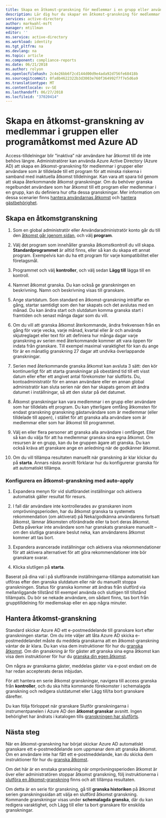 ```yaml
---
title: Skapa en åtkomst-granskning för medlemmar i en grupp eller användare med åtkomst till ett program med Azure AD | Microsoft Docs
description: Lär dig hur du skapar en åtkomst-granskning för medlemmar i en grupp eller användare med åtkomst till ett program.
services: active-directory
author: markwahl-msft
manager: mtillman
editor: ''
ms.service: active-directory
ms.workload: identity
ms.tgt_pltfrm: na
ms.devlang: na
ms.topic: article
ms.component: compliance-reports
ms.date: 06/21/2018
ms.author: rolyon
ms.openlocfilehash: 2c4e26bb6f2cd144d00d9e4ada92d756fe68418b
ms.sourcegitcommit: 0fa8b4622322b3d3003e760f364992f7f7e5d6a9
ms.translationtype: MT
ms.contentlocale: sv-SE
ms.lasthandoff: 06/27/2018
ms.locfileid: "37020414"
---
```

# <a name="create-an-access-review-of-group-members-or-application-access-with-azure-ad"></a>Skapa en åtkomst-granskning av medlemmar i gruppen eller programåtkomst med Azure AD

Access-tilldelningar blir ”inaktiva” när användare har åtkomst till de inte behövs längre. Administratörer kan använda Azure Active Directory (Azure AD) att skapa en åtkomst-granskning för medlemmar i grupper eller användare som är tilldelade till ett program för att minska riskerna i samband med inaktuella åtkomst tilldelningar. Kan vara att spara tid genom att skapa återkommande åtkomst granskningar. Om du behöver granska regelbundet användare som har åtkomst till ett program eller medlemmar i en grupp, kan du definiera hur ofta dessa granskningar. Mer information om dessa scenarier finns [hantera användarnas åtkomst](active-directory-azure-ad-controls-manage-user-access-with-access-reviews.md) och [hantera gästbehörighet](active-directory-azure-ad-controls-manage-guest-access-with-access-reviews.md). 

## <a name="create-an-access-review"></a>Skapa en åtkomstgranskning

1. Som en global administratör eller Användaradministratör konto går du till den [åtkomst går igenom sidan](https://portal.azure.com/#blade/Microsoft_AAD_ERM/DashboardBlade/), och välj **program**.

2. Välj det program som innehåller granska åtkomstkontroll du vill skapa. **Standardprogrammet** är alltid finns, eller så kan du skapa ett annat program. Exempelvis kan du ha ett program för varje kompatibilitet eller företagsmål.

3. Programmet och välj **kontroller**, och välj sedan **Lägg till** lägga till en kontroll.

4. Namnet åtkomst granska. Du kan också ge granskningen en beskrivning. Namn och beskrivning visas till granskare.

5. Ange startdatum. Som standard en åtkomst-granskning inträffar en gång, startar samtidigt som den har skapats och det avslutas med en månad. Du kan ändra start och slutdatum komma granska start i framtiden och senast många dagar som du vill.

6. Om du vill att granska åtkomst återkommande, ändra frekvensen från en gång för varje vecka, varje månad, kvartal eller år och använda skjutreglaget eller text för att definiera hur många dagar varje granskning av serien med återkommande kommer att vara öppen för indata från granskare. Till exempel maximal varaktighet för kan du ange för är en månatlig granskning 27 dagar att undvika överlappande granskningar. 

7.  Serien med återkommande granska åtkomst kan avsluta 3 sätt: den kör kontinuerligt för att starta granskningar på obestämd tid till ett visst datum eller efter ett angivet antal förekomster har slutförts. Du, kontoadministratör för en annan användare eller en annan global administratör kan sluta serien när den har skapats genom att ändra datumet i inställningar, så att den slutar på det datumet.

8. Åtkomst granskningar kan vara medlemmar i en grupp eller användare som har tilldelats ett program. Du kan ytterligare omfång åtkomsten för endast granskning granskning gästanvändare som är medlemmar (eller tilldelade till appen), i stället för att granska alla användare som är medlemmar eller som har åtkomst till programmet.

9. Välj en eller flera personer att granska alla användare i omfånget. Eller så kan du välja för att ha medlemmar granska sina egna åtkomst. Om resursen är en grupp, kan du be gruppen ägare att granska. Du kan också kräva att granskare ange en anledning när de godkänner åtkomst.

10. Om du vill tillämpa resultaten manuellt när granskning är klar klickar du på **starta**.  Annars nästa avsnitt förklarar hur du konfigurerar granska för att automatiskt tillämpa.

### <a name="configuring-an-access-review-with-auto-apply"></a>Konfigurera en åtkomst-granskning med auto-apply

1.  Expandera menyn för vid slutförandet inställningar och aktivera automatisk gäller resultat för resurs. 

2.  I fall där användare inte kontrollerades av granskaren inom omprövningsperioden, har du åtkomst granska ta systemets rekommendation (om aktiverat) på Neka/godkänna användarens fortsatt åtkomst, lämnar åtkomsten oförändrade eller ta bort deras åtkomst. Detta påverkar inte användare som har granskats granskare manuellt – om den slutliga granskare beslut neka, kan användarens åtkomst kommer att tas bort.

3.  Expandera avancerade inställningar och aktivera visa rekommendationer för att aktivera alternativet för att göra rekommendationer inte bör granskare svarar.
 
4.  Klicka slutligen på **starta**.

Baserat på dina val i på slutförande inställningarna-tillämpa automatiskt kan utföras efter den granska slutdatum eller när du manuellt stoppa granskningen. Status för granska kommer att ändras från slutförd via mellanliggande tillstånd till exempel använda och slutligen till tillstånd tillämpats. Du bör se nekade användare, om sådant finns, tas bort från grupptilldelning för medlemskap eller en app några minuter.


## <a name="manage-the-access-review"></a>Hantera åtkomst-granskning

Standard skickar Azure AD ett e-postmeddelande till granskare kort efter granskningen startar. Om du inte väljer att låta Azure AD skicka e-postmeddelandet måste du meddela granskarna att en åtkomst-granskning väntar de är klara. Du kan visa dem instruktioner för hur du [granska åtkomst](active-directory-azure-ad-controls-perform-access-review.md). Om din granskning är för gäster att granska sina egna åtkomst kan visa dem instruktioner för hur du [granska din egen åtkomst](active-directory-azure-ad-controls-perform-access-review.md).

Om några av granskarna gäster, meddelas gäster via e-post endast om de har redan accepterats deras inbjudan.

För att hantera en serie åtkomst granskningar, navigera till access granska från **kontroller**, och du ska hitta kommande förekomster i schemalagda granskning och redigera slutdatumet eller Lägg till/ta bort granskare därefter. 

Du kan följa förloppet när granskare Slutför granskningarna i instrumentpanelen i Azure AD den **åtkomst granskar** avsnitt. Ingen behörighet har ändrats i katalogen tills [granskningen har slutförts](active-directory-azure-ad-controls-complete-access-review.md).

## <a name="next-steps"></a>Nästa steg

När en åtkomst-granskning har börjat skickar Azure AD automatiskt granskare ett e-postmeddelande som uppmanar dem att granska åtkomst. Om en användare inte har fått ett e-postmeddelande, kan du skicka dem instruktioner för hur du [granska åtkomst](active-directory-azure-ad-controls-perform-access-review.md). 

Om det här är en enstaka granskning när omprövningsperioden åtkomst är över eller administratören stoppar åtkomst granskning, följ instruktionerna i [slutföra en åtkomst-granskning](active-directory-azure-ad-controls-complete-access-review.md) finns och att tillämpa resultaten.  

Om detta är en serie för granskning, gå till **granska historiken** på åtkomst serien granskningssidan att välja en slutförd åtkomst granskning.  Kommande granskningar visas under **schemalagda granska**, där du kan redigera varaktighet, och Lägg till eller ta bort granskare för enskilda granskningar.
